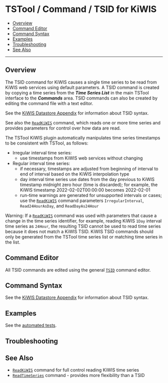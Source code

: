 # TSTool / Command / TSID for KiWIS #

* [Overview](#overview)
* [Command Editor](#command-editor)
* [Command Syntax](#command-syntax)
* [Examples](#examples)
* [Troubleshooting](#troubleshooting)
* [See Also](#see-also)

-------------------------

## Overview ##

The TSID command for KiWIS causes a single time series to be read from KiWIS web services using default parameters.
A TSID command is created by copying a time series from the ***Time Series List*** in the main TSTool interface
to the ***Commands*** area.
TSID commands can also be created by editing the command file with a text editor.

See the [KiWIS Datastore Appendix](../../datastore-ref/KiWIS/KiWIS.md) for information about TSID syntax.

See also the [`ReadKiWIS`](../ReadKiWIS/ReadKiWIS.md) command,
which reads one or more time series and provides parameters for control over how data are read.

The TSTool KiWIS plugin automatically manipulates time series timestamps to be consistent
with TSTool, as follows:

*   Irregular interval time series:
    +   use timestamps from KiWIS web services without changing
*   Regular interval time series:
    +   if necessary, timestamps are adjusted from beginning of interval to end of interval
        based on the KiWIS interpolation type
    +   day interval time series use dates from the day previous to KiWIS timestamp
        midnight zero hour (time is discarded);
        for example, the KiWIS timestamp 2022-02-02T00:00:00 becomes 2022-02-01
    +   run-time warnings are generated for unsupported intervals or cases;
        use the [`ReadKiWIS`](../ReadKiWIS/ReadKiWIS.md)
        command parameters `IrregularInterval`, `Read24HourAsDay`, and `ReadDayAs24Hour`
        
Warning:  If a [`ReadKiWIS`](../ReadKiWIS/ReadKiWIS.md) command was used with parameters that cause a
change in the time series identifier, for example, reading KiWIS `1Day` interval time series
as `24Hour`, the resulting TSID cannot be used to read time series because it does not match a KiWIS TSID.
KiWIS TSID commands should only be generated from the TSTool time series list
or matching time series in the list.

## Command Editor ##

All TSID commands are edited using the general
[`TSID`](https://opencdss.state.co.us/tstool/latest/doc-user/command-ref/TSID/TSID/)
command editor.

## Command Syntax ##

See the [KiWIS Datastore Appendix](../../datastore-ref/KiWIS/KiWIS.md) for information about TSID syntax.

## Examples ##

See the [automated tests](https://github.com/OpenWaterFoundation/owf-tstool-kiwis-plugin/tree/master/test/commands/TSID/).

## Troubleshooting ##

## See Also ##

* [`ReadKiWIS`](../ReadKiWIS/ReadKiWIS.md) command for full control reading KiWIS time series
* [`ReadTimeSeries`](https://opencdss.state.co.us/tstool/latest/doc-user/command-ref/ReadTimeSeries/ReadTimeSeries/) command - provides more flexibility than a TSID

